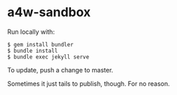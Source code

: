 # a4w-sandbox

Run locally with:

```
$ gem install bundler
$ bundle install
$ bundle exec jekyll serve
```

To update, push a change to master.

Sometimes it just tails to publish, though. For no reason.
